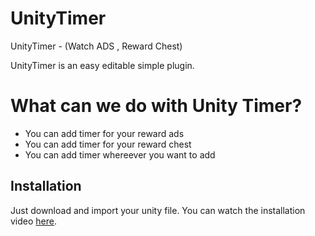# UnityTimer
UnityTimer - (Watch ADS , Reward Chest) 

UnityTimer is an easy editable simple plugin.

# What can we do with Unity Timer?
  - You can add timer for your reward ads 
  - You can add timer for your reward chest
  - You can add timer whereever you want to add
  
  
  
## Installation

Just download and import your unity file. You can watch the installation video [here](https://youtube.com/cengturkey).


